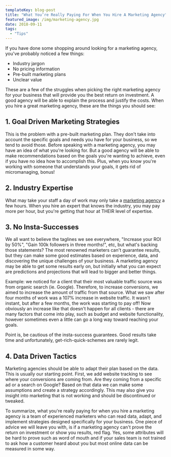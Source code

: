 ```yaml
---
templateKey: blog-post
title: "What You’re Really Paying For When You Hire A Marketing Agency"
featured_image: /img/marketing-agency.jpg
date: 2018-09-11
tags:
  - "Tips"
---
```


If you have done some shopping around looking for a marketing agency, you've probably noticed a few things:

*   Industry jargon
*   No pricing information
*   Pre-built marketing plans
*   Unclear value

These are a few of the struggles when picking the right marketing agency for your business that will provide you the best return on investment. A good agency will be able to explain the process and justify the costs. When you hire a great marketing agency, these are the things you should see:

1\. Goal Driven Marketing Strategies
------------------------------------

This is the problem with a pre-built marketing plan. They don't take into account the specific goals and needs you have for your business, so we tend to avoid those. Before speaking with a marketing agency, you may have an idea of what you're looking for. But a good agency will be able to make recommendations based on the goals you're wanting to achieve, even if you have no idea how to accomplish this. Plus, when you know you're working with someone that understands your goals, it gets rid of micromanaging, bonus!

2\. Industry Expertise
----------------------

What may take your staff a day of work may only take a [marketing agency](https://graphicintuitions.com/) a few hours. When you hire an expert that knows the industry, you may pay more per hour, but you're getting that hour at THEIR level of expertise.

3\. No Insta-Successes
----------------------

We all want to believe the taglines we see everywhere, "Increase your ROI by 50%", "Gain 100k followers in three months!", etc, but what's backing those statements? The most renowned marketers can't guarantee results, but they can make some good estimates based on experience, data, and discovering the unique challenges of your business. A marketing agency may be able to get some results early on, but initially what you can expect are predictions and projections that will lead to bigger and better things.

Example: we noticed for a client that their most valuable traffic source was from organic search (ie. Google). Therefore, to increase conversions, we aimed to increase the amount of traffic from that source. What we saw after four months of work was a 107% increase in website traffic. It wasn't instant, but after a few months, the work was starting to pay off! Now obviously an increase like that doesn't happen for all clients - there are many factors that come into play, such as budget and website functionality, however sometimes even a little can go a long way toward reaching your goals.

Point is, be cautious of the insta-success guarantees. Good results take time and unfortunately, get-rich-quick-schemes are rarely legit.

4\. Data Driven Tactics
-----------------------

Marketing agencies should be able to adapt their plan based on the data. This is usually our starting point. First, we add website tracking to see where your conversions are coming from. Are they coming from a specific ad or a search on Google? Based on that data we can make some assumptions and create a strategy accordingly. This may also give you insight into marketing that is not working and should be discontinued or tweaked.

To summarize, what you're really paying for when you hire a marketing agency is a team of experienced marketers who can read data, adapt, and implement strategies designed specifically for your business. One piece of advice we will leave you with, is if a marketing agency can't prove the return on investment or show you results, red flag. Yes, some attributes will be hard to prove such as word of mouth and if your sales team is not trained to ask how a customer heard about you but most online data can be measured in some way.